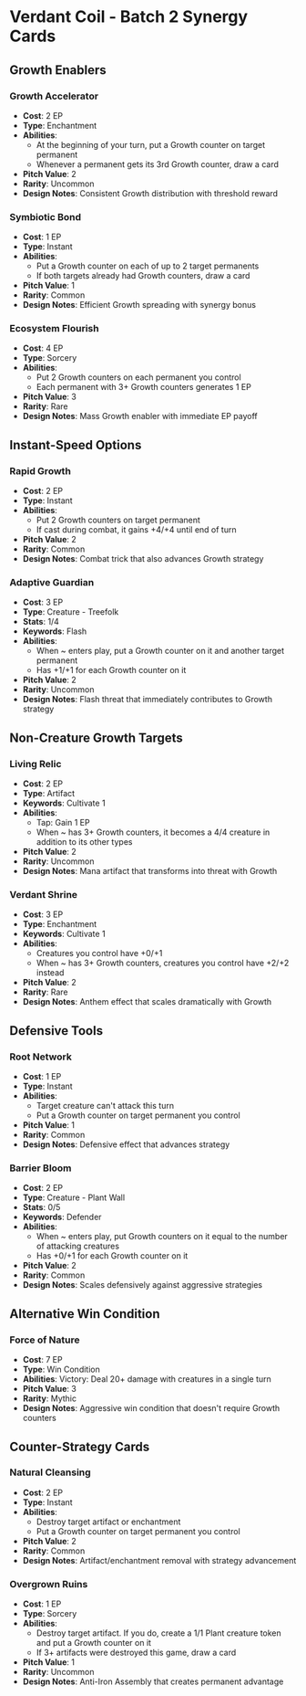 # Verdant Coil - Batch 2 Synergy Cards

## Growth Enablers

### Growth Accelerator
- **Cost**: 2 EP
- **Type**: Enchantment
- **Abilities**: 
  - At the beginning of your turn, put a Growth counter on target permanent
  - Whenever a permanent gets its 3rd Growth counter, draw a card
- **Pitch Value**: 2
- **Rarity**: Uncommon
- **Design Notes**: Consistent Growth distribution with threshold reward

### Symbiotic Bond
- **Cost**: 1 EP
- **Type**: Instant
- **Abilities**: 
  - Put a Growth counter on each of up to 2 target permanents
  - If both targets already had Growth counters, draw a card
- **Pitch Value**: 1
- **Rarity**: Common
- **Design Notes**: Efficient Growth spreading with synergy bonus

### Ecosystem Flourish
- **Cost**: 4 EP
- **Type**: Sorcery
- **Abilities**: 
  - Put 2 Growth counters on each permanent you control
  - Each permanent with 3+ Growth counters generates 1 EP
- **Pitch Value**: 3
- **Rarity**: Rare
- **Design Notes**: Mass Growth enabler with immediate EP payoff

## Instant-Speed Options

### Rapid Growth
- **Cost**: 2 EP
- **Type**: Instant
- **Abilities**: 
  - Put 2 Growth counters on target permanent
  - If cast during combat, it gains +4/+4 until end of turn
- **Pitch Value**: 2
- **Rarity**: Common
- **Design Notes**: Combat trick that also advances Growth strategy

### Adaptive Guardian
- **Cost**: 3 EP
- **Type**: Creature - Treefolk
- **Stats**: 1/4
- **Keywords**: Flash
- **Abilities**: 
  - When ~ enters play, put a Growth counter on it and another target permanent
  - Has +1/+1 for each Growth counter on it
- **Pitch Value**: 2
- **Rarity**: Uncommon
- **Design Notes**: Flash threat that immediately contributes to Growth strategy

## Non-Creature Growth Targets

### Living Relic
- **Cost**: 2 EP
- **Type**: Artifact
- **Keywords**: Cultivate 1
- **Abilities**: 
  - Tap: Gain 1 EP
  - When ~ has 3+ Growth counters, it becomes a 4/4 creature in addition to its other types
- **Pitch Value**: 2
- **Rarity**: Uncommon
- **Design Notes**: Mana artifact that transforms into threat with Growth

### Verdant Shrine
- **Cost**: 3 EP
- **Type**: Enchantment
- **Keywords**: Cultivate 1
- **Abilities**: 
  - Creatures you control have +0/+1
  - When ~ has 3+ Growth counters, creatures you control have +2/+2 instead
- **Pitch Value**: 2
- **Rarity**: Rare
- **Design Notes**: Anthem effect that scales dramatically with Growth

## Defensive Tools

### Root Network
- **Cost**: 1 EP
- **Type**: Instant
- **Abilities**: 
  - Target creature can't attack this turn
  - Put a Growth counter on target permanent you control
- **Pitch Value**: 1
- **Rarity**: Common
- **Design Notes**: Defensive effect that advances strategy

### Barrier Bloom
- **Cost**: 2 EP
- **Type**: Creature - Plant Wall
- **Stats**: 0/5
- **Keywords**: Defender
- **Abilities**: 
  - When ~ enters play, put Growth counters on it equal to the number of attacking creatures
  - Has +0/+1 for each Growth counter on it
- **Pitch Value**: 2
- **Rarity**: Common
- **Design Notes**: Scales defensively against aggressive strategies

## Alternative Win Condition

### Force of Nature
- **Cost**: 7 EP
- **Type**: Win Condition
- **Abilities**: Victory: Deal 20+ damage with creatures in a single turn
- **Pitch Value**: 3
- **Rarity**: Mythic
- **Design Notes**: Aggressive win condition that doesn't require Growth counters

## Counter-Strategy Cards

### Natural Cleansing
- **Cost**: 2 EP
- **Type**: Instant
- **Abilities**: 
  - Destroy target artifact or enchantment
  - Put a Growth counter on target permanent you control
- **Pitch Value**: 2
- **Rarity**: Common
- **Design Notes**: Artifact/enchantment removal with strategy advancement

### Overgrown Ruins
- **Cost**: 1 EP
- **Type**: Sorcery
- **Abilities**: 
  - Destroy target artifact. If you do, create a 1/1 Plant creature token and put a Growth counter on it
  - If 3+ artifacts were destroyed this game, draw a card
- **Pitch Value**: 1
- **Rarity**: Uncommon
- **Design Notes**: Anti-Iron Assembly that creates permanent advantage